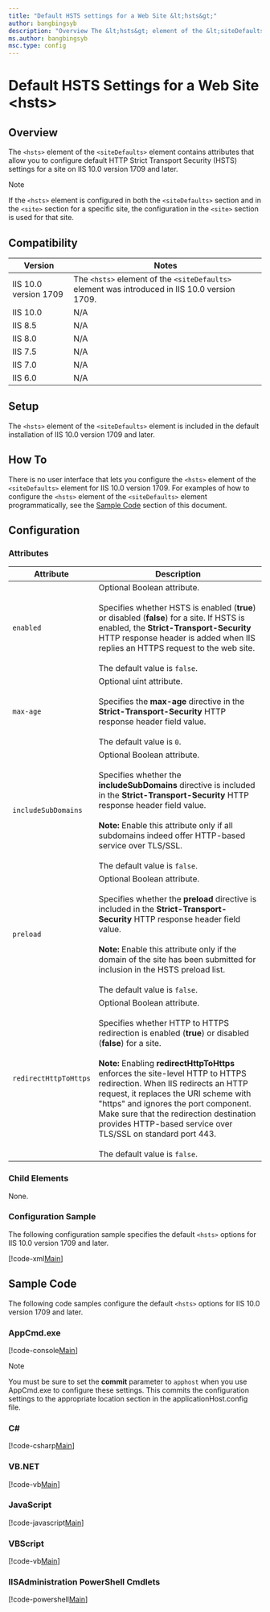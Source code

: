 ```yaml
---
title: "Default HSTS settings for a Web Site &lt;hsts&gt;"
author: bangbingsyb
description: "Overview The &lt;hsts&gt; element of the &lt;siteDefaults&gt; element configures HSTS settings for a website"
ms.author: bangbingsyb
msc.type: config
---
```

Default HSTS Settings for a Web Site &lt;hsts&gt;
====================
<a id="001"></a>
## Overview

The `<hsts>` element of the `<siteDefaults>` element contains attributes that allow you to configure default HTTP Strict Transport Security (HSTS) settings for a site on IIS 10.0 version 1709 and later.

> [!NOTE]
> If the `<hsts>` element is configured in both the `<siteDefaults>` section and in the `<site>` section for a specific site, the configuration in the `<site>` section is used for that site.

<a id="002"></a>
## Compatibility

| Version | Notes |
| --- | --- |
| IIS 10.0 version 1709 | The `<hsts>` element of the `<siteDefaults>` element was introduced in IIS 10.0 version 1709. |
| IIS 10.0 | N/A |
| IIS 8.5 | N/A |
| IIS 8.0 | N/A |
| IIS 7.5 | N/A |
| IIS 7.0 | N/A |
| IIS 6.0 | N/A |

<a id="003"></a>
## Setup

The `<hsts>` element of the `<siteDefaults>` element is included in the default installation of IIS 10.0 version 1709 and later.

<a id="004"></a>
## How To

There is no user interface that lets you configure the `<hsts>` element of the `<siteDefaults>` element for IIS 10.0 version 1709. For examples of how to configure the `<hsts>` element of the `<siteDefaults>` element programmatically, see the [Sample Code](#006) section of this document.

## Configuration

### Attributes

| Attribute | Description |
| --- | --- |
| `enabled` | Optional Boolean attribute. <br><br> Specifies whether HSTS is enabled (**true**) or disabled (**false**) for a site. If HSTS is enabled, the **Strict-Transport-Security** HTTP response header is added when IIS replies an HTTPS request to the web site. <br><br> The default value is `false`. |
| `max-age` | Optional uint attribute. <br><br> Specifies the **max-age** directive in the **Strict-Transport-Security** HTTP response header field value. <br><br>The default value is `0`. |
| `includeSubDomains` | Optional Boolean attribute. <br><br> Specifies whether the **includeSubDomains** directive is included in the **Strict-Transport-Security** HTTP response header field value. <br><br> **Note:** Enable this attribute only if all subdomains indeed offer HTTP-based service over TLS/SSL. <br><br> The default value is `false`. |
| `preload` | Optional Boolean attribute. <br><br> Specifies whether the **preload** directive is included in the **Strict-Transport-Security** HTTP response header field value. <br><br> **Note:** Enable this attribute only if the domain of the site has been submitted for inclusion in the HSTS preload list. <br><br>The default value is `false`. |
| `redirectHttpToHttps` | Optional Boolean attribute.<br><br> Specifies whether HTTP to HTTPS redirection is enabled (**true**) or disabled (**false**) for a site. <br><br> **Note:** Enabling **redirectHttpToHttps** enforces the site-level HTTP to HTTPS redirection. When IIS redirects an HTTP request, it replaces the URI scheme with "https" and ignores the port component. Make sure that the redirection destination provides HTTP-based service over TLS/SSL on standard port 443.  <br><br> The default value is `false`. |

### Child Elements

None.

### Configuration Sample

The following configuration sample specifies the default `<hsts>` options for IIS 10.0 version 1709 and later.

[!code-xml[Main](hsts/samples/sample1.xml)]

<a id="006"></a>
## Sample Code

The following code samples configure the default `<hsts>` options for IIS 10.0 version 1709 and later.

### AppCmd.exe

[!code-console[Main](hsts/samples/sample2.cmd)]

> [!NOTE]
> You must be sure to set the **commit** parameter to `apphost` when you use AppCmd.exe to configure these settings. This commits the configuration settings to the appropriate location section in the applicationHost.config file.

### C\#

[!code-csharp[Main](hsts/samples/sample3.cs)]

### VB.NET

[!code-vb[Main](hsts/samples/sample4.vb)]

### JavaScript

[!code-javascript[Main](hsts/samples/sample5.js)]

### VBScript

[!code-vb[Main](hsts/samples/sample6.vb)]

### IISAdministration PowerShell Cmdlets

[!code-powershell[Main](hsts/samples/sample7.ps1)]
